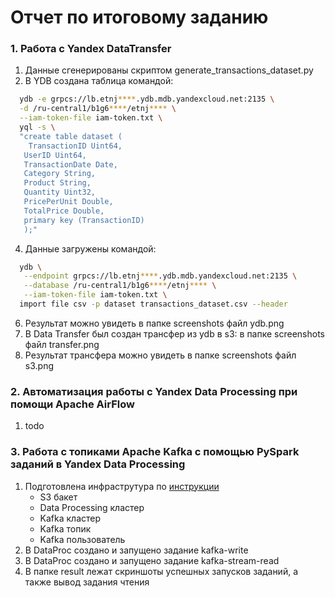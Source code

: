 # Отчет по итоговому заданию

### 1. Работа с Yandex DataTransfer
1. Данные сгенерированы скриптом generate_transactions_dataset.py
2. В YDB создана таблица командой:
```bash
  ydb -e grpcs://lb.etnj****.ydb.mdb.yandexcloud.net:2135 \
  -d /ru-central1/b1g6****/etnj**** \
  --iam-token-file iam-token.txt \
  yql -s \
  "create table dataset ( 
    TransactionID Uint64, 
   UserID Uint64, 
   TransactionDate Date, 
   Category String, 
   Product String, 
   Quantity Uint32, 
   PricePerUnit Double, 
   TotalPrice Double, 
   primary key (TransactionID) 
   );"
```
4. Данные загружены командой:
```bash
  ydb \
   --endpoint grpcs://lb.etnj****.ydb.mdb.yandexcloud.net:2135 \
   --database /ru-central1/b1g6****/etnj**** \
   --iam-token-file iam-token.txt \
  import file csv -p dataset transactions_dataset.csv --header
```
6. Результат можно увидеть в папке screenshots файл ydb.png
7. В Data Transfer был создан трансфер из ydb в s3: в папке screenshots файл transfer.png
8. Результат трансфера можно увидеть в папке screenshots файл s3.png

### 2. Автоматизация работы с Yandex Data Processing при помощи Apache AirFlow
1. todo

### 3. Работа с топиками Apache Kafka с помощью PySpark заданий в Yandex Data Processing
1. Подготовлена инфраструтура по [инструкции](https://yandex.cloud/ru/docs/managed-kafka/tutorials/data-processing#infra)
    - S3 бакет
    - Data Processing кластер
    - Kafka кластер
    - Kafka топик
    - Kafka пользователь
2. В DataProc создано и запущено задание kafka-write
3. В DataProc создано и запущено задание kafka-stream-read
4. В папке result лежат скриншоты успешных запусков заданий, а также вывод задания чтения
